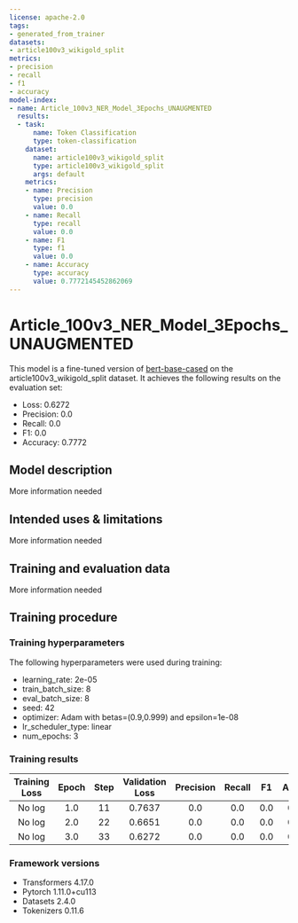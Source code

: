 ```yaml
---
license: apache-2.0
tags:
- generated_from_trainer
datasets:
- article100v3_wikigold_split
metrics:
- precision
- recall
- f1
- accuracy
model-index:
- name: Article_100v3_NER_Model_3Epochs_UNAUGMENTED
  results:
  - task:
      name: Token Classification
      type: token-classification
    dataset:
      name: article100v3_wikigold_split
      type: article100v3_wikigold_split
      args: default
    metrics:
    - name: Precision
      type: precision
      value: 0.0
    - name: Recall
      type: recall
      value: 0.0
    - name: F1
      type: f1
      value: 0.0
    - name: Accuracy
      type: accuracy
      value: 0.7772145452862069
---
```


<!-- This model card has been generated automatically according to the information the Trainer had access to. You
should probably proofread and complete it, then remove this comment. -->

# Article_100v3_NER_Model_3Epochs_UNAUGMENTED

This model is a fine-tuned version of [bert-base-cased](https://huggingface.co/bert-base-cased) on the article100v3_wikigold_split dataset.
It achieves the following results on the evaluation set:
- Loss: 0.6272
- Precision: 0.0
- Recall: 0.0
- F1: 0.0
- Accuracy: 0.7772

## Model description

More information needed

## Intended uses & limitations

More information needed

## Training and evaluation data

More information needed

## Training procedure

### Training hyperparameters

The following hyperparameters were used during training:
- learning_rate: 2e-05
- train_batch_size: 8
- eval_batch_size: 8
- seed: 42
- optimizer: Adam with betas=(0.9,0.999) and epsilon=1e-08
- lr_scheduler_type: linear
- num_epochs: 3

### Training results

| Training Loss | Epoch | Step | Validation Loss | Precision | Recall | F1  | Accuracy |
|:-------------:|:-----:|:----:|:---------------:|:---------:|:------:|:---:|:--------:|
| No log        | 1.0   | 11   | 0.7637          | 0.0       | 0.0    | 0.0 | 0.7772   |
| No log        | 2.0   | 22   | 0.6651          | 0.0       | 0.0    | 0.0 | 0.7772   |
| No log        | 3.0   | 33   | 0.6272          | 0.0       | 0.0    | 0.0 | 0.7772   |


### Framework versions

- Transformers 4.17.0
- Pytorch 1.11.0+cu113
- Datasets 2.4.0
- Tokenizers 0.11.6
